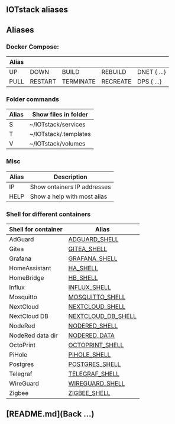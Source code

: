 ## IOTstack aliases

## Aliases

### Docker Compose:

| Alias      |            |            |            |                           |
| ---------- | ---------- | ---------- | ---------- | ------------------------- | 
| UP         | DOWN       | BUILD      | REBUILD    | DNET    {<container> ...} |
| PULL       | RESTART    | TERMINATE  | RECREATE   | DPS    {<container> ...}  |

### Folder commands

| Alias | Show files in folder  |
| ----- | --------------------- |
| S     | ~/IOTstack/services   |
| T     | ~/IOTstack/.templates |
| V     | ~/IOTstack/volumes    |

### Misc

| Alias | Description                 |
|-------|-----------------------------|
| IP    | Show ontainers IP addresses |
| HELP  | Show a help with most alias |

### Shell for different containers

| Shell for container |  Alias                             |
| ------------------- | ---------------------------------- |
| AdGuard             | [ADGUARD_SHELL](_SHELL.md)         |
| Gitea               | [GITEA_SHELL](_SHELL.md)           |
| Grafana             | [GRAFANA_SHELL](_SHELL.md)         |
| HomeAssistant       | [HA_SHELL](_SHELL.md)              |
| HomeBridge          | [HB_SHELL](_SHELL.md)              |
| Influx              | [INFLUX_SHELL](INFLUX_SHELL.md)    |
| Mosquitto           | [MOSQUITTO_SHELL](_SHELL.md)       |
| NextCloud           | [NEXTCLOUD_SHELL](_SHELL.md)       |
| NextCloud DB        | [NEXTCLOUD_DB_SHELL](_SHELL.md)    |
| NodeRed             | [NODERED_SHELL](_SHELL.md)         |
| NodeRed data dir    | [NODERED_DATA](NODERED_DATA.md)    |
| OctoPrint           | [OCTOPRINT_SHELL](_SHELL.md)       |
| PiHole              | [PIHOLE_SHELL](_SHELL.md)          |
| Postgres            | [POSTGRES_SHELL](_SHELL.md)        |
| Telegraf            | [TELEGRAF_SHELL](_SHELL.md)        |
| WireGuard           | [WIREGUARD_SHELL](_SHELL.md)       |
| Zigbee              | [ZIGBEE_SHELL](_SHELL.md)          |

## [README.md](Back ...)
